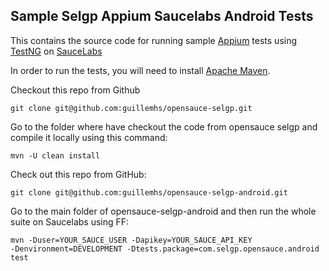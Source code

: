 Sample Selgp Appium Saucelabs Android Tests
---

This contains the source code for running sample [Appium](http://github.com/appium/appium) tests using [TestNG](http://www.testng.org) on [SauceLabs](http://www.saucelabs.com)

In order to run the tests, you will need to install [Apache Maven](http://maven.apache.org).

Checkout this repo from Github

    git clone git@github.com:guillemhs/opensauce-selgp.git

Go to the folder where have checkout the code from opensauce selgp and compile it locally using this command:

    mvn -U clean install

Check out this repo from GitHub:

    git clone git@github.com:guillemhs/opensauce-selgp-android.git

Go to the main folder of opensauce-selgp-android and then run the whole suite on Saucelabs using FF:

    mvn -Duser=YOUR_SAUCE_USER -Dapikey=YOUR_SAUCE_API_KEY
    -Denvironment=DEVELOPMENT -Dtests.package=com.selgp.opensauce.android
    test